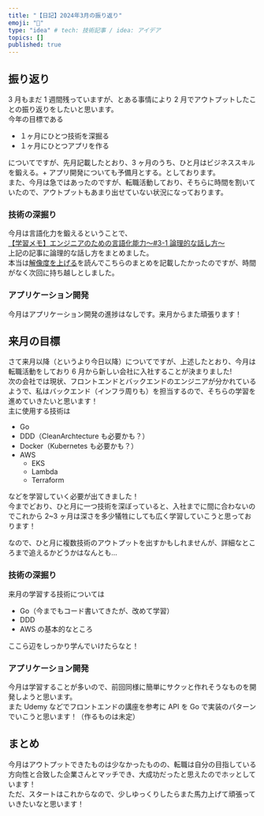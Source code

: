 ```yaml
---
title: "【日記】2024年3月の振り返り"
emoji: "🤖"
type: "idea" # tech: 技術記事 / idea: アイデア
topics: []
published: true
---
```


## 振り返り

3 月もまだ 1 週間残っていますが、とある事情により 2 月でアウトプットしたことの振り返りをしたいと思います。  
今年の目標である

- １ヶ月にひとつ技術を深掘る
- １ヶ月にひとつアプリを作る

についてですが、先月記載したとおり、3 ヶ月のうち、ひと月はビジネススキルを鍛える。+ アプリ開発についても予備月とする。としております。  
また、今月は急ではあったのですが、転職活動しており、そちらに時間を割いていたので、アウトプットもあまり出せていない状況になっております。

### 技術の深掘り

今月は言語化力を鍛えるということで、  
[【学習メモ】エンジニアのための言語化能力〜#3-1 論理的な話し方〜](https://zenn.dev/yuji_momotani/articles/2e207db4cc3e92)  
上記の記事に論理的な話し方をまとめました。  
本当は[解像度を上げる](https://amzn.asia/d/aUoJo93)を読んでこちらのまとめを記載したかったのですが、時間がなく次回に持ち越しとしました。

### アプリケーション開発

今月はアプリケーション開発の進捗はなしです。来月からまた頑張ります！

## 来月の目標

さて来月以降（というより今日以降）についてですが、上述したとおり、今月は転職活動をしており 6 月から新しい会社に入社することが決まりました!  
次の会社では現状、フロントエンドとバックエンドのエンジニアが分かれているようで、私はバックエンド（インフラ周りも）を担当するので、そちらの学習を進めていきたいと思います！  
主に使用する技術は

- Go
- DDD（CleanArchtecture も必要かも？）
- Docker（Kubernetes も必要かも？）
- AWS
  - EKS
  - Lambda
  - Terraform

などを学習していく必要が出てきました！  
今までどおり、ひと月に一つ技術を深ぼっていると、入社までに間に合わないのでこれから 2~3 ヶ月は深さを多少犠牲にしても広く学習していこうと思っております！

なので、ひと月に複数技術のアウトプットを出すかもしれませんが、詳細なところまで追えるかどうかはなんとも...

### 技術の深掘り

来月の学習する技術については

- Go（今までもコード書いてきたが、改めて学習）
- DDD
- AWS の基本的なところ

ここら辺をしっかり学んでいけたらなと！

### アプリケーション開発

今月は学習することが多いので、前回同様に簡単にサクッと作れそうなものを開発しようと思います。  
また Udemy などでフロントエンドの講座を参考に API を Go で実装のパターンでいこうと思います！（作るものは未定）

## まとめ

今月はアウトプットできたものは少なかったものの、転職は自分の目指している方向性と合致した企業さんとマッチでき、大成功だったと思えたのでホッとしています！  
ただ、スタートはこれからなので、少しゆっくりしたらまた馬力上げて頑張っていきたいなと思います！
